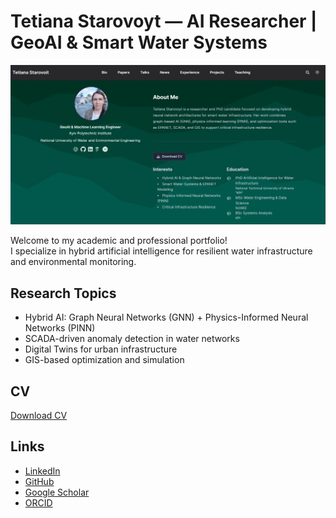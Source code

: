 # Tetiana Starovoyt — AI Researcher | GeoAI & Smart Water Systems

![Website Preview](static/uploads/preview.webp)

Welcome to my academic and professional portfolio!  
I specialize in hybrid artificial intelligence for resilient water infrastructure and environmental monitoring.

## Research Topics
- Hybrid AI: Graph Neural Networks (GNN) + Physics-Informed Neural Networks (PINN)
- SCADA-driven anomaly detection in water networks
- Digital Twins for urban infrastructure
- GIS-based optimization and simulation

## CV
[Download CV](uploads/tetiana-starovoyt-cv.pdf)

## Links
- [LinkedIn](https://www.linkedin.com/in/tetiana-starovoit-61b246200/)
- [GitHub](https://github.com/Tania526-sudo)
- [Google Scholar](https://scholar.google.com/citations?user=moT4uP0AAAAJ&hl=uk)
- [ORCID](https://orcid.org/0009-0008-6335-7679)
